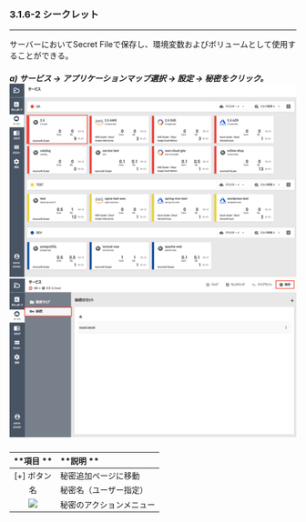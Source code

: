 ### 3.1.6-2 シークレット

---

サーバーにおいてSecret Fileで保存し、環境変数およびボリュームとして使用することができる。

##### a\) サービス → アプリケーションマップ選択 → 設定 → 秘密をクリック。 ![](/assets/JP/2.5/3.1.6-2_1.png)![](/assets/JP/2.5/3.1.6-2_2.png)

| **項目  ** | **説明 ** |
| :---: | :--- |
| [+] ボタン | 秘密追加ページに移動 |
| 名 | 秘密名（ユーザー指定） |
| <img src="/assets/EN/2.5/3.1.6-2_3.png" width="30%" /> | 秘密のアクションメニュー|



